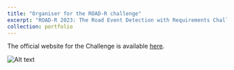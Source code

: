```yaml
---
title: "Organiser for the ROAD-R challenge"
excerpt: "ROAD-R 2023: The Road Event Detection with Requirements Challenge, hosted by NeurIPS 2023."
collection: portfolio
---
```


The official website for the Challenge is available [here](https://sites.google.com/view/road-r/).

![Alt text](../images/portfolio_img/road.gif)